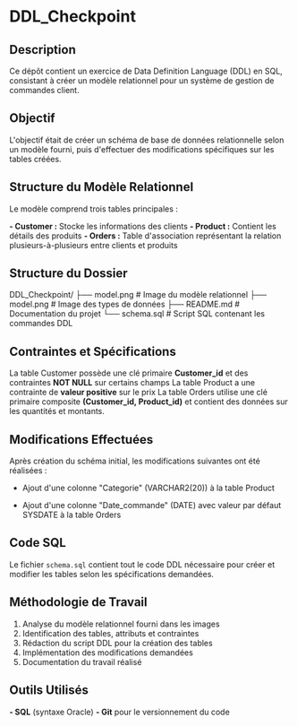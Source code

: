 # DDL_Checkpoint

## Description

Ce dépôt contient un exercice de Data Definition Language (DDL) en SQL, consistant à créer un modèle relationnel pour un système de gestion de commandes client.

## Objectif

L'objectif était de créer un schéma de base de données relationnelle selon un modèle fourni, puis d'effectuer des modifications spécifiques sur les tables créées.

## Structure du Modèle Relationnel

Le modèle comprend trois tables principales :

**- Customer :** Stocke les informations des clients
**- Product :** Contient les détails des produits
**- Orders :** Table d'association représentant la relation plusieurs-à-plusieurs entre clients et produits

## Structure du Dossier

DDL_Checkpoint/
├── model.png       # Image du modèle relationnel
├── model.png       # Image des types de données
├── README.md       # Documentation du projet
└── schema.sql      # Script SQL contenant les commandes DDL

## Contraintes et Spécifications

La table Customer possède une clé primaire **Customer_id** et des contraintes **NOT NULL** sur certains champs
La table Product a une contrainte de **valeur positive** sur le prix
La table Orders utilise une clé primaire composite **(Customer_id, Product_id)** et contient des données sur les quantités et montants.

## Modifications Effectuées

Après création du schéma initial, les modifications suivantes ont été réalisées :

- Ajout d'une colonne "Categorie" (VARCHAR2(20)) à la table Product

- Ajout d'une colonne "Date_commande" (DATE) avec valeur par défaut SYSDATE à la table Orders

## Code SQL

Le fichier ```schema.sql``` contient tout le code DDL nécessaire pour créer et modifier les tables selon les spécifications demandées.

## Méthodologie de Travail

1. Analyse du modèle relationnel fourni dans les images
2. Identification des tables, attributs et contraintes
3. Rédaction du script DDL pour la création des tables
4. Implémentation des modifications demandées
5. Documentation du travail réalisé

## Outils Utilisés

**- SQL** (syntaxe Oracle)
**- Git** pour le versionnement du code

